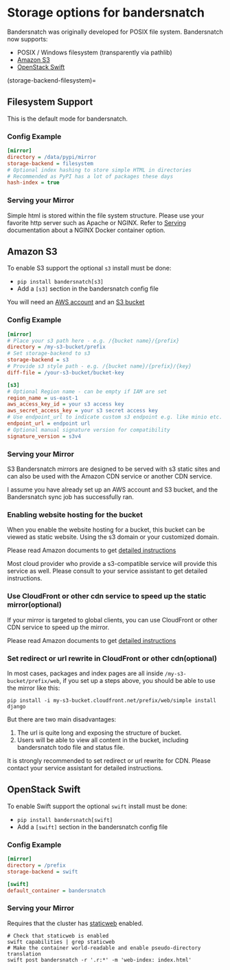 # Storage options for bandersnatch

Bandersnatch was originally developed for POSIX file system. Bandersnatch now supports:

- POSIX / Windows filesystem (transparently via pathlib)
- [Amazon S3](https://aws.amazon.com/s3/)
- [OpenStack Swift](https://docs.openstack.org/swift/latest/)

(storage-backend-filesystem)=

## Filesystem Support

This is the default mode for bandersnatch.

### Config Example

```ini
[mirror]
directory = /data/pypi/mirror
storage-backend = filesystem
# Optional index hashing to store simple HTML in directories
# Recommended as PyPI has a lot of packages these days
hash-index = true
```

### Serving your Mirror

Simple html is stored within the file system structure. Please use your
favorite http server such as Apache or NGINX. Refer to [Serving](serving.md) documentation about a NGINX Docker container option.

## Amazon S3

To enable S3 support the optional `s3` install must be done:

- `pip install bandersnatch[s3]`
- Add a `[s3]` section in the bandersnatch config file

You will need an [AWS account](https://aws.amazon.com/console/) and an [S3 bucket](https://docs.aws.amazon.com/AmazonS3/latest/userguide/creating-bucket.html)

### Config Example

```ini
[mirror]
# Place your s3 path here - e.g. /{bucket name}/{prefix}
directory = /my-s3-bucket/prefix
# Set storage-backend to s3
storage-backend = s3
# Provide s3 style path - e.g. /{bucket name}/{prefix}/{key}
diff-file = /your-s3-bucket/bucket-key

[s3]
# Optional Region name - can be empty if IAM are set
region_name = us-east-1
aws_access_key_id = your s3 access key
aws_secret_access_key = your s3 secret access key
# Use endpoint_url to indicate custom s3 endpoint e.g. like minio etc.
endpoint_url = endpoint url
# Optional manual signature version for compatibility
signature_version = s3v4
```

### Serving your Mirror

S3 Bandersnatch mirrors are designed to be served with s3 static sites and
can also be used with the Amazon CDN service or another CDN service.

I assume you have already set up an AWS account and S3 bucket, and the Bandersnatch sync job has successfully ran.

### Enabling website hosting for the bucket

When you enable the website hosting for a bucket, this bucket can be viewed as static website. Using the s3 domain or your customized domain.

Please read Amazon documents to get [detailed instructions](https://docs.aws.amazon.com/AmazonS3/latest/userguide/EnableWebsiteHosting.html)

Most cloud provider who provide a s3-compatible service will provide this service as well. Please consult to your service assistant to get detailed instructions.

### Use CloudFront or other cdn service to speed up the static mirror(optional)

If your mirror is targeted to global clients, you can use CloudFront or other CDN service to speed up the mirror.

Please read Amazon documents to get [detailed instructions](https://docs.aws.amazon.com/AmazonS3/latest/userguide/website-hosting-cloudfront-walkthrough.html)

### Set redirect or url rewrite in CloudFront or other cdn(optional)

In most cases, packages and index pages are all inside `/my-s3-bucket/prefix/web`, if you set up a steps above, you should be able to use the mirror like this:

```shell
pip install -i my-s3-bucket.cloudfront.net/prefix/web/simple install django
```

But there are two main disadvantages:

1. The url is quite long and exposing the structure of bucket.
1. Users will be able to view all content in the bucket, including bandersnatch todo file and status file.

It is strongly recommended to set redirect or url rewrite for CDN. Please contact your service assistant for detailed instructions.

## OpenStack Swift

To enable Swift support the optional `swift` install must be done:

- `pip install bandersnatch[swift]`
- Add a `[swift]` section in the bandersnatch config file

### Config Example

```ini
[mirror]
directory = /prefix
storage-backend = swift

[swift]
default_container = bandersnatch
```

### Serving your Mirror

Requires that the cluster has [staticweb](https://docs.openstack.org/swift/latest/middleware.html#staticweb) enabled.

```shell
# Check that staticweb is enabled
swift capabilities | grep staticweb
# Make the container world-readable and enable pseudo-directory translation
swift post bandersnatch -r '.r:*' -m 'web-index: index.html'
```
